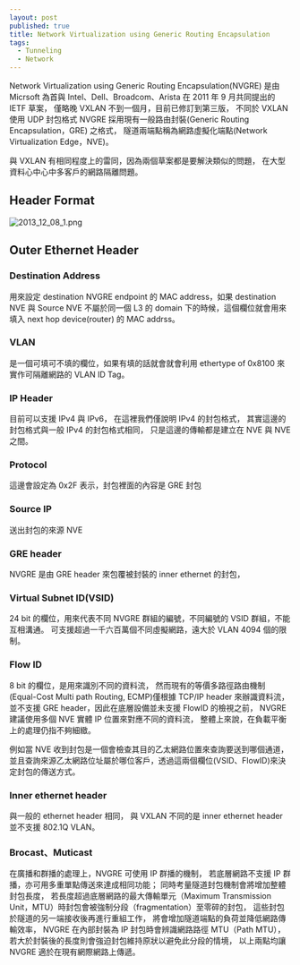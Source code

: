 ```yaml
---
layout: post
published: true
title: Network Virtualization using Generic Routing Encapsulation
tags: 
  - Tunneling
  - Network
---
```


Network Virtualization using Generic Routing Encapsulation(NVGRE)
是由 Micrsoft 為首與 Intel、Dell、Broadcom、Arista 在 2011 年 9 月共同提出的 IETF 草案，
僅略晚 VXLAN 不到一個月，目前已修訂到第三版，
不同於 VXLAN 使用 UDP 封包格式
NVGRE 採用現有一般路由封裝(Generic Routing Encapsulation，GRE) 之格式，
隧道兩端點稱為網路虛擬化端點(Network Virtualization Edge，NVE)。

與 VXLAN 有相同程度上的雷同，因為兩個草案都是要解決類似的問題，
在大型資料心中心中多客戶的網路隔離問題。


## Header Format
![2013_12_08_1.png]({{site.baseurl}}/assets/images/blog/2013_12_08_1.png)

## Outer Ethernet Header

### Destination Address
用來設定 destination NVGRE endpoint 的 MAC address，如果 destination NVE 與 Source NVE 不屬於同一個 L3 的 domain 下的時候，這個欄位就會用來填入 next hop device(router) 的 MAC addrss。

### VLAN
是一個可填可不填的欄位，如果有填的話就會就會利用 ethertype of 0x8100 來實作可隔離網路的 VLAN ID Tag。

### IP Header
目前可以支援 IPv4 與 IPv6，
在這裡我們僅說明 IPv4 的封包格式，
其實這邊的封包格式與一般 IPv4 的封包格式相同，
只是這邊的傳輸都是建立在 NVE 與 NVE 之間。

### Protocol
這邊會設定為 0x2F 表示，封包裡面的內容是 GRE 封包

### Source IP
送出封包的來源 NVE

### GRE header
NVGRE 是由 GRE header 來包覆被封裝的 inner ethernet 的封包，

### Virtual Subnet ID(VSID)
24 bit 的欄位，用來代表不同 NVGRE 群組的編號，不同編號的 VSID 群組，不能互相溝通。
可支援超過一千六百萬個不同虛擬網路，遠大於 VLAN 4094 個的限制。

### Flow ID
8 bit 的欄位，是用來識別不同的資料流，
然而現有的等價多路徑路由機制(Equal-Cost Multi path Routing, ECMP)僅根據 TCP/IP header 來辦識資料流，
並不支援 GRE header，因此在底層設備並未支援 FlowID 的檢視之前，
NVGRE 建議使用多個 NVE 實體 IP 位置來對應不同的資料流，
整體上來說，在負載平衡上的處理仍指不夠細緻。

例如當 NVE 收到封包是一個會檢查其目的乙太網路位置來查詢要送到哪個通道，
並且查詢來源乙太網路位址屬於哪位客戶，透過這兩個欄位(VSID、FlowID)來決定封包的傳送方式。

### Inner ethernet header
與一般的 ethernet header 相同，
與 VXLAN 不同的是 inner ethernet header 並不支援 802.1Q VLAN。

### Brocast、Muticast
在廣播和群播的處理上，NVGRE 可使用 IP 群播的機制，
若底層網路不支援 IP 群播，亦可用多重單點傳送來達成相同功能；
同時考量隧道封包機制會將增加整體封包長度，
若長度超過底層網路的最大傳輸單元（Maximum Transmission Unit，MTU）時封包會被強制分段（fragmentation）至零碎的封包，
這些封包於隧道的另一端接收後再進行重組工作，
將會增加隧道端點的負荷並降低網路傳輸效率，
NVGRE 在內部封裝為 IP 封包時會辨識網路路徑 MTU（Path MTU），
若大於封裝後的長度則會強迫封包維持原狀以避免此分段的情境，
以上兩點均讓 NVGRE 適於在現有網際網路上傳遞。
